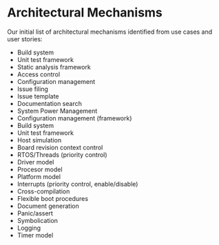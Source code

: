 # Architectural Mechanisms

Our initial list of architectural mechanisms identified from use cases and user stories:

* Build system
* Unit test framework
* Static analysis framework
* Access control
* Configuration management
* Issue filing
* Issue template
* Documentation search
* System Power Management
* Configuration management (framework)
* Build system
* Unit test framework
* Host simulation
* Board revision context control
* RTOS/Threads (priority control)
* Driver model
* Procesor model
* Platform model
* Interrupts (priority control, enable/disable)
* Cross-compilation
* Flexible boot procedures
* Document generation
* Panic/assert
* Symbolication
* Logging
* Timer model
